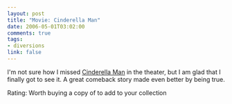 ```yaml
--- 
layout: post
title: "Movie: Cinderella Man"
date: 2006-05-01T03:02:00
comments: true
tags:
- diversions
link: false
---
```

I'm not sure how I missed <a href="http://imdb.com/title/tt0352248/" title="Cinderella Man ">Cinderella Man</a> in the theater, but I am glad that I finally got to see it. A great comeback story made even better by being true.

Rating: Worth buying a copy of to add to your collection
